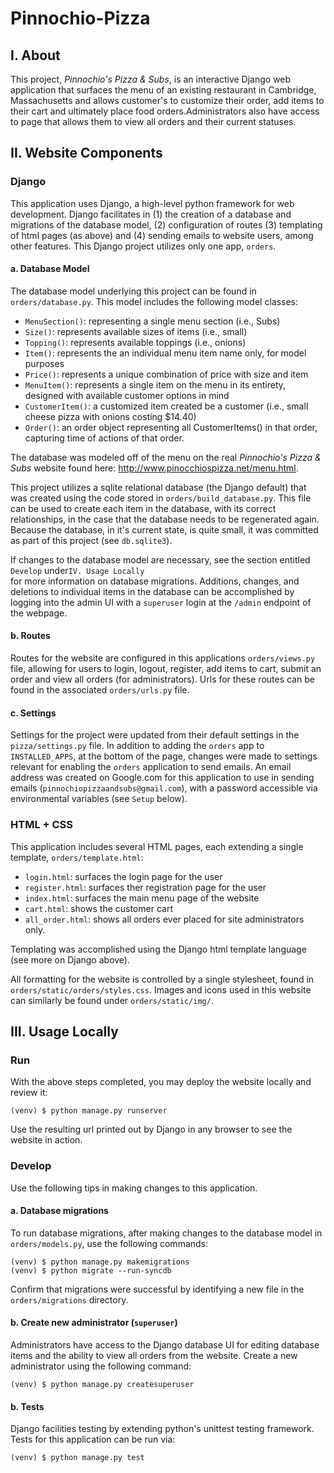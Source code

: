 # Pinnochio-Pizza

## I. About

This project, _Pinnochio's Pizza & Subs_, is an interactive Django web application that surfaces the menu of an existing restaurant in Cambridge, Massachusetts and allows customer's to customize their order, add items to their cart and ultimately place food orders.Administrators also have access to page that allows them to view all orders and their current statuses.

## II. Website Components

### Django

This application uses Django, a high-level python framework for web development. Django facilitates
in (1) the creation of a database and migrations of the database model, (2) configuration of routes (3) templating of html
 pages (as above) and (4) sending emails to  website users, among other features. This Django project utilizes only one app, `orders`.

#### a. Database Model

The database model underlying this project can be found in `orders/database.py`. This model
includes the following model classes:
* `MenuSection()`: representing a single menu section (i.e., Subs)
* `Size()`: represents available sizes of items (i.e., small)
* `Topping()`: represents available toppings (i.e., onions)
* `Item()`: represents the an individual menu item name only, for model purposes
* `Price()`: represents a unique combination of price with size and item
* `MenuItem()`: represents a single item on the menu in its entirety, designed with available
customer options in mind
* `CustomerItem()`: a customized item created be a customer (i.e., small cheese pizza with onions costing $14.40)
* `Order()`: an order object representing all CustomerItems() in that order, capturing time of actions of that order.

The database was modeled off of the menu on the real _Pinnochio's Pizza & Subs_ website
found here: http://www.pinocchiospizza.net/menu.html.

This project utilizes a sqlite relational database (the Django default) that was created using the code stored in
`orders/build_database.py`. This file can be used to create each item in the database, with its correct relationships,
in the case that the database needs to be regenerated again. Because the database, in it's current state, is quite small, it
was committed as part of this project (see `db.sqlite3`).

If changes to the database model are necessary, see the section entitled `Develop`  under`IV. Usage Locally`  
for more information on database migrations. Additions, changes, and deletions to individual items in the database
can be accomplished by logging into the admin UI with a `superuser` login at the `/admin` endpoint of the webpage.

#### b. Routes

Routes for the website are configured in this applications `orders/views.py` file, allowing
for users to login, logout, register, add items to cart, submit an order and view all orders (for administrators).
Urls for these routes can be found in the associated `orders/urls.py` file.

#### c. Settings

Settings for the project were updated from their default settings in the `pizza/settings.py` file.
In addition to adding the `orders` app to  `INSTALLED_APPS`, at the bottom of the page, changes were made to settings
relevant for enabling the `orders` application to send emails. An email address was created on Google.com for this
application to use in sending emails (`pinnochiopizzaandsubs@gmail.com`), with a password accessible via environmental
variables (see `Setup` below).

### HTML + CSS

This application includes several HTML pages, each extending a single template, `orders/template.html`:
* `login.html`: surfaces the login page for the user
* `register.html`: surfaces ther registration page for the user
* `index.html`: surfaces the main menu page of the website
* `cart.html`: shows the customer cart
* `all_order.html`: shows all orders ever placed for site administrators only.

Templating was accomplished using the Django html template language (see more on Django above).

All formatting for the website is controlled by a single stylesheet, found in
`orders/static/orders/styles.css`. Images and icons used in this website can similarly be found under `orders/static/img/`.


## III. Usage Locally

### Run

With the above steps completed, you may deploy the website locally and review it:
```
(venv) $ python manage.py runserver
```
Use the resulting url printed out by Django in any browser to see the website in action.

### Develop

Use the following tips in making changes to this application.

#### a. Database migrations

To run database migrations, after making changes to the database model in `orders/models.py`, use the following commands:
```
(venv) $ python manage.py makemigrations
(venv) $ python migrate --run-syncdb
```
Confirm that migrations were successful by identifying a new file in the `orders/migrations` directory.

#### b. Create new administrator (`superuser`)

Administrators have access to the Django database UI for editing database items and the ability to view all orders
from the website. Create a new administrator using the following command:

```
(venv) $ python manage.py createsuperuser
```

#### b. Tests

Django facilities testing by extending python's unittest testing framework. Tests for this application can
be run via:
```
(venv) $ python manage.py test
```
